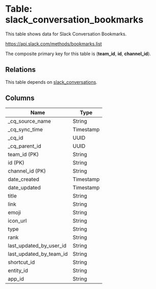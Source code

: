 # Table: slack_conversation_bookmarks

This table shows data for Slack Conversation Bookmarks.

https://api.slack.com/methods/bookmarks.list

The composite primary key for this table is (**team_id**, **id**, **channel_id**).

## Relations

This table depends on [slack_conversations](slack_conversations).

## Columns

| Name          | Type          |
| ------------- | ------------- |
|_cq_source_name|String|
|_cq_sync_time|Timestamp|
|_cq_id|UUID|
|_cq_parent_id|UUID|
|team_id (PK)|String|
|id (PK)|String|
|channel_id (PK)|String|
|date_created|Timestamp|
|date_updated|Timestamp|
|title|String|
|link|String|
|emoji|String|
|icon_url|String|
|type|String|
|rank|String|
|last_updated_by_user_id|String|
|last_updated_by_team_id|String|
|shortcut_id|String|
|entity_id|String|
|app_id|String|